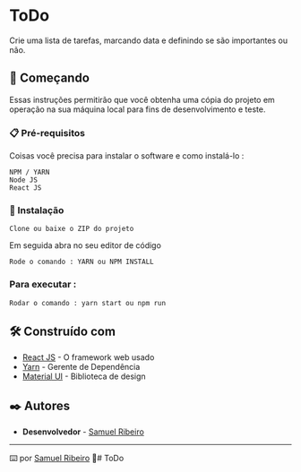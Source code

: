 # ToDo

Crie uma lista de tarefas, marcando data e definindo se são importantes ou não.


## 🚀 Começando

Essas instruções permitirão que você obtenha uma cópia do projeto em operação na sua máquina local para fins de desenvolvimento e teste.

### 📋 Pré-requisitos

Coisas você precisa para instalar o software e como instalá-lo :

```
NPM / YARN
Node JS
React JS
```

### 🔧 Instalação

```
Clone ou baixe o ZIP do projeto
```
Em seguida abra no seu editor de código
```
Rode o comando : YARN ou NPM INSTALL
```
### Para executar :
```
Rodar o comando : yarn start ou npm run
```

## 🛠️ Construído com


* [React JS](https://pt-br.reactjs.org/) - O framework web usado
* [Yarn](https://yarnpkg.com/) - Gerente de Dependência
* [Material UI](https://material-ui.com/pt/) - Biblioteca de design

## ✒️ Autores


* **Desenvolvedor** - [Samuel Ribeiro](https://github.com/samuelrrs)

---
⌨️ por [Samuel Ribeiro](https://github.com/samuelrrs) 🚀#   T o D o 
 
 